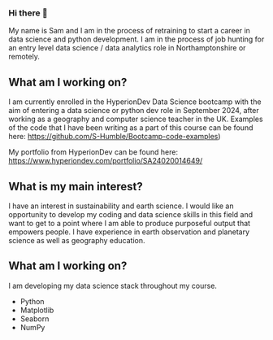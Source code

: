 ### Hi there 👋
My name is Sam and I am in the process of retraining to start a career in data science and python development. 
I am in the process of job hunting for an entry level data science / data analytics role in Northamptonshire or remotely. 

## What am I working on? 
I am currently enrolled in the HyperionDev Data Science bootcamp with the aim of entering a data science or python dev role in September 2024, after working as a geography and computer science teacher in the UK. 
Examples of the code that I have been writing as a part of this course can be found here: https://github.com/S-Humble/Bootcamp-code-examples)

My portfolio from HyperionDev can be found here: https://www.hyperiondev.com/portfolio/SA24020014649/

## What is my main interest? 
I have an interest in sustainability and earth science. I would like an opportunity to develop my coding and data science skills in this field and want to get to a point where I am able to produce purposeful output that empowers people.
I have experience in earth observation and planetary science as well as geography education. 

## What am I working on? 
I am developing my data science stack throughout my course. 
* Python
* Matplotlib
* Seaborn
* NumPy

<!--
**S-Humble/S-Humble** is a ✨ _special_ ✨ repository because its `README.md` (this file) appears on your GitHub profile.

Here are some ideas to get you started:

- 🔭 I’m currently working on ...
- 🌱 I’m currently learning ...
- 👯 I’m looking to collaborate on ...
- 🤔 I’m looking for help with ...
- 💬 Ask me about ...
- 📫 How to reach me: ...
- 😄 Pronouns: ...
- ⚡ Fun fact: ...
-->
